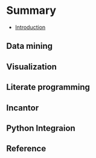 # Summary

* [Introduction](introduction.md)

## Data mining

## Visualization

<!-- * [Oz](visualization/index.md) -->

## Literate programming

## Incantor

## Python Integraion

## Reference
<!-- * [Reference](reference/index.md) -->
<!-- * [Contributors](contributors.md) -->
